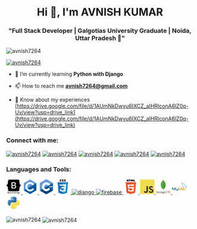 <h1 align="center">Hi 👋, I'm AVNISH KUMAR</h1>
<h3 align="center">"Full Stack Developer | Galgotias University Graduate | Noida, Uttar Pradesh 🚀"</h3>

<p align="left"> <img src="https://komarev.com/ghpvc/?username=avnish7264&label=Profile%20views&color=0e75b6&style=flat" alt="avnish7264" /> </p>

<p align="left"> <a href="https://github.com/ryo-ma/github-profile-trophy"><img src="https://github-profile-trophy.vercel.app/?username=avnish7264" alt="avnish7264" /></a> </p>

- 🌱 I’m currently learning **Python with Django**

- 📫 How to reach me **avnish7264@gmail.com**

- 📄 Know about my experiences [https://drive.google.com/file/d/1AUmNkDwyu6IXCZ_aIHRlconA6lZ0q-Uv/view?usp=drive_link](https://drive.google.com/file/d/1AUmNkDwyu6IXCZ_aIHRlconA6lZ0q-Uv/view?usp=drive_link)

<h3 align="left">Connect with me:</h3>
<p align="left">
<a href="https://linkedin.com/in/avnish7264" target="blank"><img align="center" src="https://raw.githubusercontent.com/rahuldkjain/github-profile-readme-generator/master/src/images/icons/Social/linked-in-alt.svg" alt="avnish7264" height="30" width="40" /></a>
<a href="https://www.codechef.com/users/avnish7264" target="blank"><img align="center" src="https://cdn.jsdelivr.net/npm/simple-icons@3.1.0/icons/codechef.svg" alt="avnish7264" height="30" width="40" /></a>
<a href="https://www.hackerrank.com/avnish7264" target="blank"><img align="center" src="https://raw.githubusercontent.com/rahuldkjain/github-profile-readme-generator/master/src/images/icons/Social/hackerrank.svg" alt="avnish7264" height="30" width="40" /></a>
<a href="https://www.leetcode.com/avnish7264" target="blank"><img align="center" src="https://raw.githubusercontent.com/rahuldkjain/github-profile-readme-generator/master/src/images/icons/Social/leet-code.svg" alt="avnish7264" height="30" width="40" /></a>
<a href="https://auth.geeksforgeeks.org/user/avnish7264" target="blank"><img align="center" src="https://raw.githubusercontent.com/rahuldkjain/github-profile-readme-generator/master/src/images/icons/Social/geeks-for-geeks.svg" alt="avnish7264" height="30" width="40" /></a>
</p>

<h3 align="left">Languages and Tools:</h3>
<p align="left"> <a href="https://getbootstrap.com" target="_blank" rel="noreferrer"> <img src="https://raw.githubusercontent.com/devicons/devicon/master/icons/bootstrap/bootstrap-plain-wordmark.svg" alt="bootstrap" width="40" height="40"/> </a> <a href="https://www.cprogramming.com/" target="_blank" rel="noreferrer"> <img src="https://raw.githubusercontent.com/devicons/devicon/master/icons/c/c-original.svg" alt="c" width="40" height="40"/> </a> <a href="https://www.w3schools.com/cpp/" target="_blank" rel="noreferrer"> <img src="https://raw.githubusercontent.com/devicons/devicon/master/icons/cplusplus/cplusplus-original.svg" alt="cplusplus" width="40" height="40"/> </a> <a href="https://www.w3schools.com/css/" target="_blank" rel="noreferrer"> <img src="https://raw.githubusercontent.com/devicons/devicon/master/icons/css3/css3-original-wordmark.svg" alt="css3" width="40" height="40"/> </a> <a href="https://www.djangoproject.com/" target="_blank" rel="noreferrer"> <img src="https://cdn.worldvectorlogo.com/logos/django.svg" alt="django" width="40" height="40"/> </a> <a href="https://firebase.google.com/" target="_blank" rel="noreferrer"> <img src="https://www.vectorlogo.zone/logos/firebase/firebase-icon.svg" alt="firebase" width="40" height="40"/> </a> <a href="https://www.w3.org/html/" target="_blank" rel="noreferrer"> <img src="https://raw.githubusercontent.com/devicons/devicon/master/icons/html5/html5-original-wordmark.svg" alt="html5" width="40" height="40"/> </a> <a href="https://developer.mozilla.org/en-US/docs/Web/JavaScript" target="_blank" rel="noreferrer"> <img src="https://raw.githubusercontent.com/devicons/devicon/master/icons/javascript/javascript-original.svg" alt="javascript" width="40" height="40"/> </a> <a href="https://www.mongodb.com/" target="_blank" rel="noreferrer"> <img src="https://raw.githubusercontent.com/devicons/devicon/master/icons/mongodb/mongodb-original-wordmark.svg" alt="mongodb" width="40" height="40"/> </a> <a href="https://www.mysql.com/" target="_blank" rel="noreferrer"> <img src="https://raw.githubusercontent.com/devicons/devicon/master/icons/mysql/mysql-original-wordmark.svg" alt="mysql" width="40" height="40"/> </a> <a href="https://www.python.org" target="_blank" rel="noreferrer"> <img src="https://raw.githubusercontent.com/devicons/devicon/master/icons/python/python-original.svg" alt="python" width="40" height="40"/> </a> </p>

<p><img align="left" src="https://github-readme-stats.vercel.app/api/top-langs?username=avnish7264&show_icons=true&locale=en&layout=compact" alt="avnish7264" /></p>

<p>&nbsp;<img align="center" src="https://github-readme-stats.vercel.app/api?username=avnish7264&show_icons=true&locale=en" alt="avnish7264" /></p>
